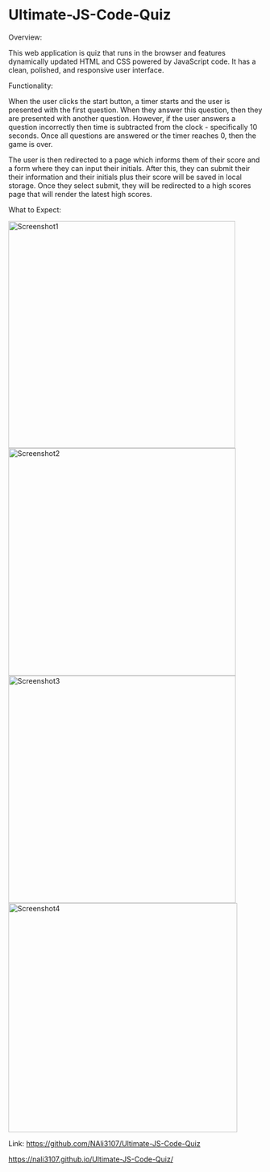 # Ultimate-JS-Code-Quiz

Overview:

This web application is quiz that runs in the browser and features dynamically updated HTML and CSS powered by JavaScript code. It has a clean, polished, and responsive user interface.

Functionality:

When the user clicks the start button, a timer starts and the user is presented with the first question. When they answer this question, then they are presented with another question. However, if the user answers a question incorrectly then time is subtracted from the clock - specifically 10 seconds. Once all questions are answered or the timer reaches 0, then the game is over. 

The user is then redirected to a page which informs them of their score and a form where they can input their initials. After this, they can submit their their information and their initials plus their score will be saved in local storage. Once they select submit, they will be redirected to a high scores page that will render the latest high scores.

What to Expect:

<img width="450" alt="Screenshot1" src="https://user-images.githubusercontent.com/94486765/149660790-39669260-8a3d-4232-9b3a-fca488bf85d9.png">

<img width="451" alt="Screenshot2" src="https://user-images.githubusercontent.com/94486765/149660792-d1c7fafe-d509-4428-bb10-55b3ef567603.png">

<img width="451" alt="Screenshot3" src="https://user-images.githubusercontent.com/94486765/149660793-becc5639-291f-45b6-8778-22902f121c95.png">

<img width="454" alt="Screenshot4" src="https://user-images.githubusercontent.com/94486765/149660794-d65c4b88-26b4-47c7-b4a4-1f07c2f13666.png">

Link:
https://github.com/NAli3107/Ultimate-JS-Code-Quiz

https://nali3107.github.io/Ultimate-JS-Code-Quiz/
